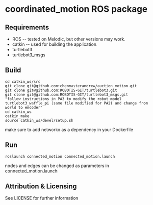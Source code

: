 # coordinated_motion ROS package

## Requirements
- ROS -- tested on Melodic, but other versions may work.
- catkin -- used for building the application. 
- turtlebot3
- turtlebot3_msgs

## Build
	cd catkin_ws/src
 	git clone git@github.com:chenmasterandrew/auction_motion.git
 	git clone git@github.com:ROBOTIS-GIT/turtlebot3.git
 	git clone git@github.com:ROBOTIS-GIT/turtlebot3_msgs.git
 	"follow instructions in PA3 to modify the robot model turtlebot3_waffle_pi (same file modified for PA2) and change from world to encoder"
	cd catkin_ws
	catkin_make
 	source catkin_ws/devel/setup.sh
  make sure to add networkx as a dependency in your Dockerfile
	
## Run
	roslaunch connected_motion connected_motion.launch
  nodes and edges can be changed as parameters in connected_motion.launch

## Attribution & Licensing

See LICENSE for further information
